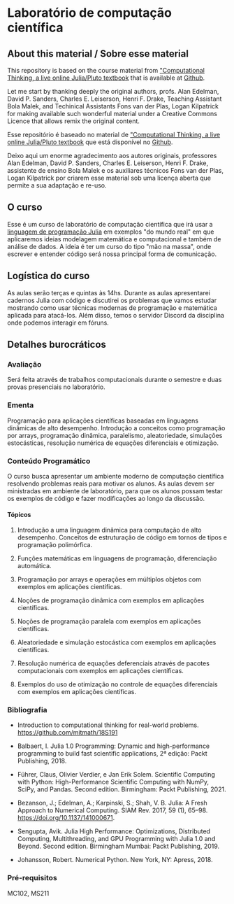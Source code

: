 # Laboratório de computação científica

## About this material / Sobre esse material

This repository is based on the course material from
["Computational Thinking, a live online Julia/Pluto textbook](https://computationalthinking.mit.edu/)
that is available at [Github](https://github.com/mitmath/18S191).

Let me start by thanking deeply the original authors, profs. Alan
Edelman, David P. Sanders, Charles E. Leiserson, Henri F. Drake, Teaching
Assistant Bola Malek, and Techinical Assistants Fons van der Plas, Logan
Kilpatrick for making available such wonderful material under a Creative Commons
Licence that allows remix the original content.

Esse repositório é baseado no material de
["Computational Thinking, a live online Julia/Pluto textbook](https://computationalthinking.mit.edu/)
que está disponível no [Github](https://github.com/mitmath/18S191).

Deixo aqui um enorme agradecimento aos autores originais, professores Alan
Edelman, David P. Sanders, Charles E. Leiserson, Henri F. Drake, assistente
de ensino Bola Malek e os auxiliares técnicos Fons van der Plas, Logan
Kilpatrick por criarem esse material sob uma licença aberta que permite a sua
adaptação e re-uso.

## O curso

Esse é um curso de laboratório de computação científica que irá usar a
[linguagem de programação Julia](http://www.julialang.org) em exemplos "do mundo
real" em que aplicaremos ideias modelagem matemática e computacional e também de
análise de dados. A ideia é ter um curso do tipo "mão na massa", onde escrever e
entender código será nossa principal forma de comunicação.

## Logística do curso

As aulas serão terças e quintas às 14hs. Durante as aulas apresentarei cadernos
Julia com código e discutirei os problemas que vamos estudar mostrando como usar
técnicas modernas de programação e matemática aplicada para atacá-los. Além
disso, temos o servidor Discord da disciplina onde podemos interagir em fóruns.

## Detalhes burocráticos

### Avaliação

Será feita através de trabalhos computacionais durante o semestre e duas provas
presenciais no laboratório.

### Ementa 

Programação para aplicações científicas baseadas em linguagens dinâmicas de alto
desempenho. Introdução a conceitos como programação por arrays, programação
dinâmica, paralelismo, aleatoriedade, simulações estocásticas, resolução
numérica de equações diferenciais e otimização. 

### Conteúdo Programático

O curso busca apresentar um ambiente moderno de computação científica resolvendo
problemas reais para motivar os alunos. As aulas devem ser ministradas em
ambiente de laboratório, para que os alunos possam testar os exemplos de código
e fazer modificações ao longo da discussão.

#### Tópicos 

1. Introdução a uma linguagem dinâmica para computação de alto
   desempenho. Conceitos de estruturação de código em tornos de tipos e
   programação polimórfica.

2. Funções matemáticas em linguagens de programação, diferenciação
   automática.

3. Programação por arrays e operações em múltiplos objetos com exemplos em
   aplicações científicas.

4. Noções de programação dinâmica com exemplos em aplicações científicas. 

5. Noções de programação paralela com exemplos em aplicações científicas.

6. Aleatoriedade e simulação estocástica com exemplos em aplicações científicas.

7. Resolução numérica de equações deferenciais através de pacotes
   computacionais com exemplos em aplicações científicas.

8. Exemplos do uso de otimização no controle de equações diferenciais com
   exemplos em aplicações científicas. 

### Bibliografia

* Introduction to computational thinking for real-world problems.
  https://github.com/mitmath/18S191

* Balbaert, I. Julia 1.0 Programming: Dynamic and high-performance programming
  to build fast scientific applications, 2ª edição: Packt Publishing, 2018.

* Führer, Claus, Olivier Verdier, e Jan Erik Solem. Scientific Computing with
  Python: High-Performance Scientific Computing with NumPy, SciPy, and Pandas.
  Second edition. Birmingham: Packt Publishing, 2021.

* Bezanson, J.; Edelman, A.; Karpinski, S.; Shah, V. B. Julia: A Fresh Approach
  to Numerical Computing. SIAM Rev. 2017, 59 (1), 65–98.
  https://doi.org/10.1137/141000671.

* Sengupta, Avik. Julia High Performance: Optimizations, Distributed Computing,
  Multithreading, and GPU Programming with Julia 1.0 and Beyond. Second edition.
  Birmingham Mumbai: Packt Publishing, 2019.

* Johansson, Robert. Numerical Python. New York, NY: Apress, 2018.

### Pré-requisitos 

MC102, MS211
